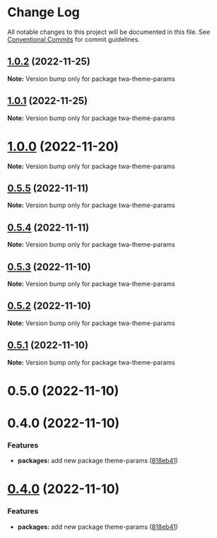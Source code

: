 # Change Log

All notable changes to this project will be documented in this file.
See [Conventional Commits](https://conventionalcommits.org) for commit guidelines.

## [1.0.2](https://github.com/Telegram-Web-Apps/twa/compare/twa-theme-params@1.0.1...twa-theme-params@1.0.2) (2022-11-25)

**Note:** Version bump only for package twa-theme-params





## [1.0.1](https://github.com/Telegram-Web-Apps/twa/compare/twa-theme-params@1.0.0...twa-theme-params@1.0.1) (2022-11-25)

**Note:** Version bump only for package twa-theme-params





# [1.0.0](https://github.com/Telegram-Web-Apps/twa/compare/twa-theme-params@0.5.5...twa-theme-params@1.0.0) (2022-11-20)

**Note:** Version bump only for package twa-theme-params





## [0.5.5](https://github.com/Telegram-Web-Apps/twa/compare/twa-theme-params@0.5.4...twa-theme-params@0.5.5) (2022-11-11)

**Note:** Version bump only for package twa-theme-params





## [0.5.4](https://github.com/Telegram-Web-Apps/twa/compare/twa-theme-params@0.5.3...twa-theme-params@0.5.4) (2022-11-11)

**Note:** Version bump only for package twa-theme-params





## [0.5.3](https://github.com/Telegram-Web-Apps/twa/compare/twa-theme-params@0.5.2...twa-theme-params@0.5.3) (2022-11-10)

**Note:** Version bump only for package twa-theme-params





## [0.5.2](https://github.com/Telegram-Web-Apps/twa/compare/twa-theme-params@0.5.1...twa-theme-params@0.5.2) (2022-11-10)

**Note:** Version bump only for package twa-theme-params





## [0.5.1](https://github.com/Telegram-Web-Apps/sdk/compare/twa-theme-params@0.5.0...twa-theme-params@0.5.1) (2022-11-10)

**Note:** Version bump only for package twa-theme-params





# 0.5.0 (2022-11-10)



# 0.4.0 (2022-11-10)


### Features

* **packages:** add new package theme-params ([818eb41](https://github.com/Telegram-Web-Apps/sdk/commit/818eb4156607d98ab1c6c2299cb207a866b51762))





# [0.4.0](https://github.com/Telegram-Web-Apps/sdk/compare/v0.3.3...v0.4.0) (2022-11-10)


### Features

* **packages:** add new package theme-params ([818eb41](https://github.com/Telegram-Web-Apps/sdk/commit/818eb4156607d98ab1c6c2299cb207a866b51762))

